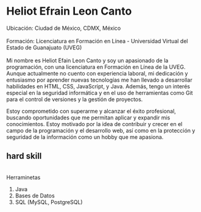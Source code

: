 
<h1 class="centrado"> Heliot Efrain Leon Canto</h1>
Ubicación: Ciudad de México, CDMX, México
<br><br>
Formación: Licenciatura en Formación en Línea - Universidad Virtual del Estado de Guanajuato (UVEG)
<br><br>
Mi nombre es Heliot Efain Leon Canto y soy un apasionado de la programación, con una licenciatura en Formación en Línea de la UVEG. Aunque actualmente no cuento con experiencia laboral, mi dedicación y entusiasmo por aprender nuevas tecnologías me han llevado a desarrollar habilidades en HTML, CSS, JavaScript, y Java. Además, tengo un interés especial en la seguridad informática y en el uso de herramientas como Git para el control de versiones y la gestión de proyectos.

Estoy comprometido con superarme y alcanzar el éxito profesional, buscando oportunidades que me permitan aplicar y expandir mis conocimientos. Estoy motivado por la idea de contribuir y crecer en el campo de la programación y el desarrollo web, así como en la protección y seguridad de la información como un hobby que me apasiona.
<br>
<h2>hard skill</h2>
<br>
    Herraminetas 
  <ol>
        <li>Java</li>
        <li>Bases de Datos</li>
        <li>SQL (MySQL, PostgreSQL)</li>

    

